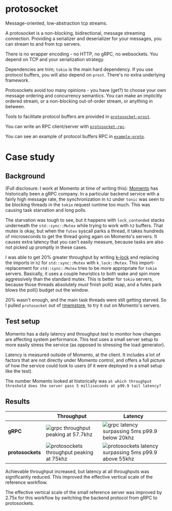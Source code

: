 # protosocket
Message-oriented, low-abstraction tcp streams.

A protosocket is a non-blocking, bidirectional, message streaming connection.
Providing a serializer and deserializer for your messages, you can stream to
and from tcp servers.

There is no wrapper encoding - no HTTP, no gRPC, no websockets. You depend on
TCP and your serialization strategy.

Dependencies are trim; `tokio` is the main hard dependency. If you use protocol
buffers, you will also depend on `prost`. There's no extra underlying framework.

Protosockets avoid too many opinions - you have (get?) to choose your own
message ordering and concurrency semantics. You can make an implicitly ordered
stream, or a non-blocking out-of-order stream, or anything in between.

Tools to facilitate protocol buffers are provided in [`protosocket-prost`](./protosocket-prost/).

You can write an RPC client/server with [`protosocket-rpc`](./protosocket-rpc/).

You can see an example of protocol buffers RPC in [`example-proto`](./example-proto/).

# Case study
## Background
(Full disclosure: I work at Momento at time of writing this): [Momento](https://www.gomomento.com/)
has historically been a gRPC company. In a particular backend service with a
fairly high message rate, the synchronization in `h2` under `tonic` was seen
to be blocking threads in the `tokio` request runtime too much. This was causing
task starvation and long polls.

The starvation was tough to see, but it happens with `lock_contended` stacks
underneath the `std::sync::Mutex` while trying to work with `h2` buffers. That
mutex is okay, but when the `futex` syscall parks a thread, it takes hundreds
of microseconds to get the thread going again on Momento's servers. It causes
extra latency that you can't easily measure, because tasks are also not picked
up promptly in these cases.

I was able to get 20% greater throughput by writing [k-lock](https://github.com/kvc0/k-lock)
and replacing the imports in `h2` for `std::sync::Mutex` with `k_lock::Mutex`.
This import-replacement for `std::sync::Mutex` tries to be more appropriate for
`tokio` servers. Basically, it uses a couple heuristics to both wake and spin
more aggressively than the standard mutex. This is better for `tokio` servers,
because those threads absolutely _must_ finish poll() asap, and a futex park
blows the poll() budget out the window.

20% wasn't enough, and the main task threads were still getting starved. So I
pulled `protosocket` out of [rmemstore](https://github.com/kvc0/rmemstore/),
to try it out on Momento's servers.

## Test setup
Momento has a daily latency and throughput test to monitor how changes are affecting
system performance. This test uses a small server setup to more easily stress
the service (as opposed to stressing the load generator).

Latency is measured outside of Momento, at the client. It includes a lot of factors
that are not directly under Momento control, and offers a full picture of how
the service could look to users (if it were deployed in a small setup like the
test).

The number Momento looked at historically was `at which throughput threshold does
the server pass 5 milliseconds at p99.9 tail latency?`

## Results
|                  | Throughput | Latency |
| -------------    | ---------  | --------- |
| **gRPC**         | ![grpc throughput peaking at 57.7khz](https://github.com/user-attachments/assets/2a7c9c91-d0c5-410a-adda-d4337432c1c7) | ![grpc latency surpassing 5ms p99.9 below 20khz](https://github.com/user-attachments/assets/15e8c3ec-d4f8-4fed-a236-ae40d08f6e93) |
| **protosockets** | ![protosockets throughput peaking at 75khz](https://github.com/user-attachments/assets/d1bf1bf3-3640-45d8-9a55-482844f5993a) | ![protosockets latency surpassing 5ms p99.9 above 55khz](https://github.com/user-attachments/assets/c8c90a8a-8f97-403d-b2e4-fc59eccb6b82) |

Achievable throughput increased, but latency at all throughputs was significantly
reduced. This improved the effective vertical scale of the reference workflow.

The effective vertical scale of the small reference server was improved by 2.75x
for this workflow by switching the backend protocol from gRPC to protosockets.
